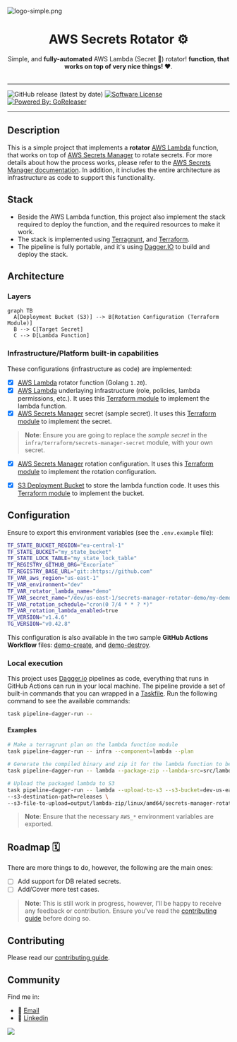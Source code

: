 ![logo-simple.png](images/logo-simple.png)
<h1 align="center">
  AWS Secrets Rotator ⚙️️
</h1>
<p align="center">Simple, and <b>fully-automated</b> AWS Lambda (Secret 🔑) rotator! <b> function, that works on top of very nice things! ❤️️</b>.<br/><br/>

---
![GitHub release (latest by date)](https://img.shields.io/github/v/release/Excoriate/Stiletto) [![Software License](https://img.shields.io/badge/license-MIT-brightgreen.svg?style=flat-square)](LICENSE.md) [![Powered By: GoReleaser](https://img.shields.io/badge/powered%20by-goreleaser-green.svg?style=flat-square)](https://github.com/goreleaser)


---

## Description

This is a simple project that implements a **rotator** [AWS Lambda](https://aws.amazon.com/lambda/) function, that works on top of [AWS Secrets Manager](https://aws.amazon.com/secrets-manager/) to rotate secrets. For more details about how the process works, please refer to the [AWS Secrets Manager documentation](https://docs.aws.amazon.com/secretsmanager/latest/userguide/rotating-secrets.html). In addition, it includes the entire architecture as infrastructure as code to support this functionality.

## Stack

- Beside the AWS Lambda function, this project also implement the stack required to deploy the function, and the required resources to make it work.
- The stack is implemented using [Terragrunt](https://terragrunt.gruntwork.io/), and [Terraform](https://www.terraform.io/).
- The pipeline is fully portable, and it's using [Dagger.IO](https://dagger.io/) to build and deploy the stack.

## Architecture

### Layers

```mermaid
graph TB
  A[Deployment Bucket (S3)] --> B[Rotation Configuration (Terraform Module)]
  B --> C[Target Secret]
  C --> D[Lambda Function]

```

### Infrastructure/Platform built-in capabilities

These configurations (infrastructure as code) are implemented:

- [x] [AWS Lambda](https://aws.amazon.com/lambda/) rotator function (Golang `1.20`).
- [x] [AWS Lambda](https://aws.amazon.com/lambda/) underlaying infrastructure (role, policies, lambda permissions, etc.). It uses this [Terraform module](https://github.com/Excoriate/terraform-registry-aws-events/tree/main/modules/lambda/lambda-function) to implement the lambda function.
- [x] [AWS Secrets Manager](https://aws.amazon.com/secrets-manager/) secret (sample secret). It uses this [Terraform module](https://github.com/Excoriate/terraform-registry-aws-storage/tree/main/modules/secrets-manager) to implement the secret.

>**Note**: Ensure you are going to replace the _sample secret_ in the `infra/terraform/secrets-manager-secret` module, with your own secret.

- [x] [AWS Secrets Manager](https://aws.amazon.com/secrets-manager/) rotation configuration. It uses this [Terraform module](https://github.com/Excoriate/terraform-registry-aws-storage/tree/main/modules/secrets-manager-rotation) to implement the rotation configuration.
- [x] [S3 Deployment Bucket](https://aws.amazon.com/s3/) to store the lambda function code. It uses this [Terraform module](https://github.com/Excoriate/terraform-registry-aws-storage/tree/main/modules/s3/s3-lambda-deployment-bucket) to implement the bucket.


## Configuration

Ensure to export this environment variables (see the `.env.example` file):

```bash
TF_STATE_BUCKET_REGION="eu-central-1"
TF_STATE_BUCKET="my_state_bucket"
TF_STATE_LOCK_TABLE="my_state_lock_table"
TF_REGISTRY_GITHUB_ORG="Excoriate"
TF_REGISTRY_BASE_URL="git::https://github.com"
TF_VAR_aws_region="us-east-1"
TF_VAR_environment="dev"
TF_VAR_rotator_lambda_name="demo"
TF_VAR_secret_name="/dev/us-east-1/secrets-manager-rotator-demo/my-demo-secret-to-rotate-1"
TF_VAR_rotation_schedule="cron(0 7/4 * * ? *)"
TF_VAR_rotation_lambda_enabled=true
TF_VERSION="v1.4.6"
TG_VERSION="v0.42.8"
```

This configuration is also available in the two sample **GitHub Actions Workflow** files: [demo-create](.github/workflows/demo-create.yml), and [demo-destroy](.github/workflows/demo-destroy.yml).

### Local execution

This project uses [Dagger.io](https://dagger.io/) pipelines as code, everything that runs in GitHub Actions can run in your local machine. The pipeline provide a set of built-in commands that you can wrapped in a [Taskfile](https://taskfile.dev/#/).
Run the following command to see the available commands:

```bash
task pipeline-dagger-run --
```

#### Examples

```bash
# Make a terragrunt plan on the lambda function module
task pipeline-dagger-run -- infra --component=lambda --plan

# Generate the compiled binary and zip it for the lambda function to be deployed
task pipeline-dagger-run -- lambda --package-zip --lambda-src=src/lambda/secrets-manager-rotator-go

# Upload the packaged lambda to S3
task pipeline-dagger-run -- lambda --upload-to-s3 --s3-bucket=dev-us-east-1-secrets-manager-rotator-deployments-demo \
--s3-destination-path=releases \
--s3-file-to-upload=output/lambda-zip/linux/amd64/secrets-manager-rotator-lambda.zip
```

>**Note**: Ensure that the necessary `AWS_*` environment variables are exported.

## Roadmap 🗓️

There are more things to do, however, the following are the main ones:

- [ ] Add support for DB related secrets.
- [ ] Add/Cover more test cases.

>**Note**: This is still work in progress, however, I'll be happy to receive any feedback or contribution. Ensure you've read the [contributing guide](./CONTRIBUTING.md) before doing so.


## Contributing

Please read our [contributing guide](./CONTRIBUTING.md).

## Community

Find me in:

- 📧 [Email](mailto:alex@ideaup.cl)
- 🧳 [Linkedin](https://www.linkedin.com/in/alextorresruiz/)


<a href="https://github.com/Excoriate/stiletto/graphs/contributors">
  <img src="https://contrib.rocks/image?repo=Excoriate/stiletto" />
</a>
